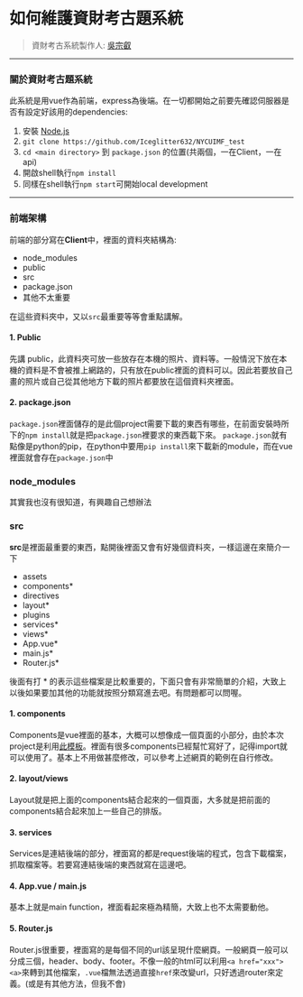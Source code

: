 # 如何維護資財考古題系統
> 資財考古系統製作人: [吳宗叡](https://iceglitter632.github.io/AboutMe/)

---

### 關於資財考古題系統
此系統是用vue作為前端，express為後端。在一切都開始之前要先確認伺服器是否有設定好該用的dependencies:
1. 安裝 [Node.js](https://nodejs.org/en/)
2. `git clone https://github.com/Iceglitter632/NYCUIMF_test`
3. `cd <main directory>` 到 `package.json` 的位置(共兩個，一在Client，一在api)
4. 開啟shell執行`npm install`
5. 同樣在shell執行`npm start`可開始local development
---

### 前端架構
前端的部分寫在**Client**中，裡面的資料夾結構為:
* node_modules
* public
* src
* package.json
* 其他不太重要

在這些資料夾中，又以`src`最重要等等會重點講解。
#### 1. Public
先講 public，此資料夾可放一些放存在本機的照片、資料等。一般情況下放在本機的資料是不會被推上網路的，只有放在public裡面的資料可以。因此若要放自己畫的照片或自己從其他地方下載的照片都要放在這個資料夾裡面。

#### 2. package.json
`package.json`裡面儲存的是此個project需要下載的東西有哪些，在前面安裝時所下的`npm install`就是把`package.json`裡要求的東西載下來。
`package.json`就有點像是python的pip，在python中要用`pip install`來下載新的module，而在vue裡面就會存在`package.json`中

### node_modules
其實我也沒有很知道，有興趣自己想辦法

### src
**src**是裡面最重要的東西，點開後裡面又會有好幾個資料夾，一樣這邊在來簡介一下
* assets
* components*
* directives
* layout*
* plugins
* services*
* views*
* App.vue*
* main.js*
* Router.js*

後面有打 * 的表示這些檔案是比較重要的，下面只會有非常簡單的介紹，大致上以後如果要加其他的功能就按照分類寫進去吧。有問題都可以問喔。

#### 1. components
Components是vue裡面的基本，大概可以想像成一個頁面的小部分，由於本次project是利用[此模板](https://demos.creative-tim.com/vue-argon-design-system/documentation/)。裡面有很多components已經幫忙寫好了，記得import就可以使用了。基本上不用做甚麼修改，可以參考上述網頁的範例在自行修改。

#### 2. layout/views
Layout就是把上面的components結合起來的一個頁面，大多就是把前面的components結合起來加上一些自己的排版。

#### 3. services
Services是連結後端的部分，裡面寫的都是request後端的程式，包含下載檔案，抓取檔案等。若要寫連結後端的東西就寫在這邊吧。

#### 4. App.vue / main.js
基本上就是main function，裡面看起來極為精簡，大致上也不太需要動他。

#### 5. Router.js
Router.js很重要，裡面寫的是每個不同的url該呈現什麼網頁。一般網頁一般可以分成三個，header、body、footer。不像一般的html可以利用`<a href="xxx"><a>`來轉到其他檔案，`.vue`檔無法透過直接`href`來改變url，只好透過router來定義。(或是有其他方法，但我不會)